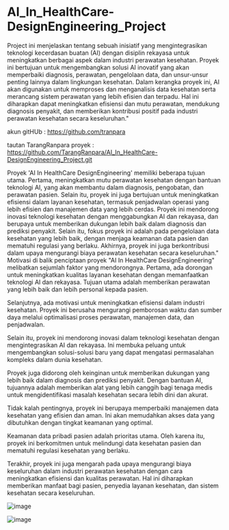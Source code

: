 # AI_In_HealthCare-DesignEngineering_Project
Project ini menjelaskan tentang sebuah inisiatif yang mengintegrasikan teknologi kecerdasan buatan (AI) dengan disiplin rekayasa untuk meningkatkan berbagai aspek dalam industri perawatan kesehatan. Proyek ini bertujuan untuk mengembangkan solusi AI inovatif yang akan memperbaiki diagnosis, perawatan, pengelolaan data, dan unsur-unsur penting lainnya dalam lingkungan kesehatan. Dalam kerangka proyek ini, AI akan digunakan untuk memproses dan menganalisis data kesehatan serta merancang sistem perawatan yang lebih efisien dan terpadu. Hal ini diharapkan dapat meningkatkan efisiensi dan mutu perawatan, mendukung diagnosis penyakit, dan memberikan kontribusi positif pada industri perawatan kesehatan secara keseluruhan."

akun gitHUb : https://github.com/tranpara

tautan TarangRanpara proyek : https://github.com/TarangRanpara/AI_In_HealthCare-DesignEngineering_Project.git

Proyek 'AI In HealthCare DesignEngineering' memiliki beberapa tujuan utama. Pertama, meningkatkan mutu perawatan kesehatan dengan bantuan teknologi AI, yang akan membantu dalam diagnosis, pengobatan, dan perawatan pasien. Selain itu, proyek ini juga bertujuan untuk meningkatkan efisiensi dalam layanan kesehatan, termasuk penjadwalan operasi yang lebih efisien dan manajemen data yang lebih cerdas. Proyek ini mendorong inovasi teknologi kesehatan dengan menggabungkan AI dan rekayasa, dan berupaya untuk memberikan dukungan lebih baik dalam diagnosis dan prediksi penyakit. Selain itu, fokus proyek ini adalah pada pengelolaan data kesehatan yang lebih baik, dengan menjaga keamanan data pasien dan mematuhi regulasi yang berlaku. Akhirnya, proyek ini juga berkontribusi dalam upaya mengurangi biaya perawatan kesehatan secara keseluruhan."
Motivasi di balik penciptaan proyek "AI In HealthCare DesignEngineering" melibatkan sejumlah faktor yang mendorongnya. Pertama, ada dorongan untuk meningkatkan kualitas layanan kesehatan dengan memanfaatkan teknologi AI dan rekayasa. Tujuan utama adalah memberikan perawatan yang lebih baik dan lebih personal kepada pasien.

Selanjutnya, ada motivasi untuk meningkatkan efisiensi dalam industri kesehatan. Proyek ini berusaha mengurangi pemborosan waktu dan sumber daya melalui optimalisasi proses perawatan, manajemen data, dan penjadwalan.

Selain itu, proyek ini mendorong inovasi dalam teknologi kesehatan dengan mengintegrasikan AI dan rekayasa. Ini membuka peluang untuk mengembangkan solusi-solusi baru yang dapat mengatasi permasalahan kompleks dalam dunia kesehatan.

Proyek juga didorong oleh keinginan untuk memberikan dukungan yang lebih baik dalam diagnosis dan prediksi penyakit. Dengan bantuan AI, tujuannya adalah memberikan alat yang lebih canggih bagi tenaga medis untuk mengidentifikasi masalah kesehatan secara lebih dini dan akurat.

Tidak kalah pentingnya, proyek ini berupaya memperbaiki manajemen data kesehatan yang efisien dan aman. Ini akan memudahkan akses data yang dibutuhkan dengan tingkat keamanan yang optimal.

Keamanan data pribadi pasien adalah prioritas utama. Oleh karena itu, proyek ini berkomitmen untuk melindungi data kesehatan pasien dan mematuhi regulasi kesehatan yang berlaku.

Terakhir, proyek ini juga mengarah pada upaya mengurangi biaya keseluruhan dalam industri perawatan kesehatan dengan cara meningkatkan efisiensi dan kualitas perawatan. Hal ini diharapkan memberikan manfaat bagi pasien, penyedia layanan kesehatan, dan sistem kesehatan secara keseluruhan.

![image](https://github.com/MuhamadRaihanTaqwa/AI_In_HealthCare-DesignEngineering_Project/assets/148254645/5fe80da4-7ed7-407a-9558-8f6326038602)

![image](https://github.com/MuhamadRaihanTaqwa/AI_In_HealthCare-DesignEngineering_Project/assets/148254645/86fb7d5f-63c1-4cc7-a211-75254c7b32ca)


